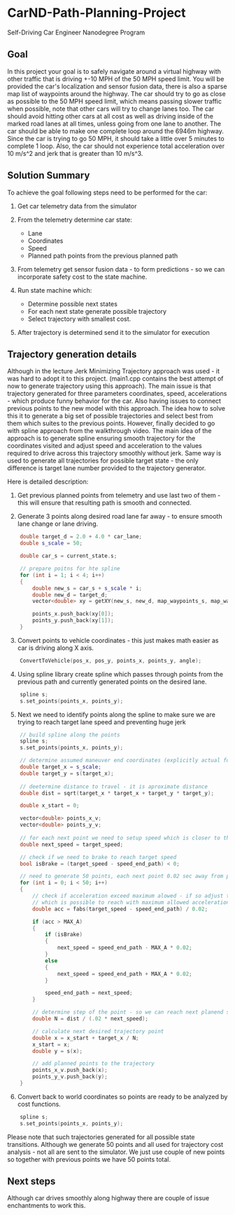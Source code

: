 # CarND-Path-Planning-Project
Self-Driving Car Engineer Nanodegree Program
  

## Goal
In this project your goal is to safely navigate around a virtual highway with other traffic that is driving +-10 MPH of the 50 MPH speed limit. You will be provided the car's localization and sensor fusion data, there is also a sparse map list of waypoints around the highway. The car should try to go as close as possible to the 50 MPH speed limit, which means passing slower traffic when possible, note that other cars will try to change lanes too. The car should avoid hitting other cars at all cost as well as driving inside of the marked road lanes at all times, unless going from one lane to another. The car should be able to make one complete loop around the 6946m highway. Since the car is trying to go 50 MPH, it should take a little over 5 minutes to complete 1 loop. Also, the car should not experience total acceleration over 10 m/s^2 and jerk that is greater than 10 m/s^3.


## Solution Summary

To achieve the goal following steps need to be performed for the car:

1. Get car telemetry data from the simulator
2. From the telemetry determine car state:
   * Lane
   * Coordinates
   * Speed
   * Planned path points from the previous planned path
   
3. From telemetry get sensor fusion data - to form predictions - so we can incorporate safety cost to the state machine.

4. Run state machine which: 
   * Determine possible next states
   * For each next state generate possible trajectory
   * Select trajectory with smallest cost.

5. After trajectory is determined send it to the simulator for execution

## Trajectory generation details

Although in the lecture Jerk Minimizing Trajectory approach was used - it was hard to adopt it to this project. (main1.cpp contains the best attempt of now to generate trajectory using this approach). The main issue is that trajectory generated for three parameters coordinates, speed, accelerations - which produce funny behavior for the car. Also having issues to connect previous points to the new model with this approach.   The idea how to solve this it to generate a big set of possible trajectories and select best from them which suites to the previous points. 
However, finally decided to go with spline approach from the walkthrough video. The main idea of the approach is to generate spline ensuring smooth trajectory for the coordinates visited and adjust speed and acceleration to the values required to drive across this trajectory smoothly without jerk. 
Same way is used to generate all trajectories for possible target state - the only difference is target lane number provided to the trajectory generator.

Here is detailed description:
1. Get previous planned points from telemetry and use last two of them - this will ensure that resulting path is smooth and connected.

2. Generate 3 points along desired road lane far away - to ensure smooth lane change or lane driving.  

```cpp
	double target_d = 2.0 + 4.0 * car_lane;
	double s_scale = 50;

	double car_s = current_state.s;

	// prepare poitns for hte spline
	for (int i = 1; i < 4; i++)
	{
		double new_s = car_s + s_scale * i;
		double new_d = target_d;
		vector<double> xy = getXY(new_s, new_d, map_waypoints_s, map_waypoints_x, map_waypoints_y);

		points_x.push_back(xy[0]);
		points_y.push_back(xy[1]);
	}

```

3. Convert points to vehicle coordinates - this just makes math easier as car is driving along X axis.

```cpp
	ConvertToVehicle(pos_x, pos_y, points_x, points_y, angle);
```

4. Using spline library create spline which passes through points from the previous path and currently generated points on the desired lane.
	
```cpp
	spline s;
	s.set_points(points_x, points_y);
```

5. Next we need to identify points along the spline to make sure we are trying to reach target lane speed and preventing huge jerk

```cpp
	// build spline along the points
	spline s;
	s.set_points(points_x, points_y);

	// determine assumed maneuver end coordinates (explicitly actual for lane change)
	double target_x = s_scale;
	double target_y = s(target_x);
	
	// deetermine distance to travel - it is aproximate distance
	double dist = sqrt(target_x * target_x + target_y * target_y);

	double x_start = 0;

	vector<double> points_x_v;
	vector<double> points_y_v;
	
	// for each next point we need to setup speed which is closer to the target speed but do not cause jerk
	double next_speed = target_speed;

	// check if we need to brake to reach target speed
	bool isBrake = (target_speed - speed_end_path) < 0;

	// need to generate 50 points, each next point 0.02 sec away from previous
	for (int i = 0; i < 50; i++)
	{
		// check if acceleration exceed maximum alowed - if so adjust target speed to the value
		// which is possible to reach with maximum allowed acceleration
		double acc = fabs(target_speed - speed_end_path) / 0.02;

		if (acc > MAX_A)
		{
			if (isBrake)
			{
				next_speed = speed_end_path - MAX_A * 0.02;
			}
			else
			{
				next_speed = speed_end_path + MAX_A * 0.02;
			}

			speed_end_path = next_speed;
		}

		// determine step of the point - so we can reach next planend speed
		double N = dist / (.02 * next_speed);

		// calculate next desired trajectory point
		double x = x_start + target_x / N;
		x_start = x;
		double y = s(x);

		// add planned points to the trajectory
		points_x_v.push_back(x);
		points_y_v.push_back(y);
	}

```

6. Convert back to world coordinates so points are ready to be analyzed by cost functions.


```cpp
	spline s;
	s.set_points(points_x, points_y);
```

Please note that such trajectories generated for all possible state transitions. Although we generate 50 points and all used for trajectory cost analysis - not all are sent to the simulator.  We just use couple of new points so together with previous points we have 50 points total.

## Next steps

Although car drives smoothly along highway there are couple of issue enchantments to work this. 





